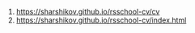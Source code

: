 1. https://sharshikov.github.io/rsschool-cv/cv
2. https://sharshikov.github.io/rsschool-cv/index.html
